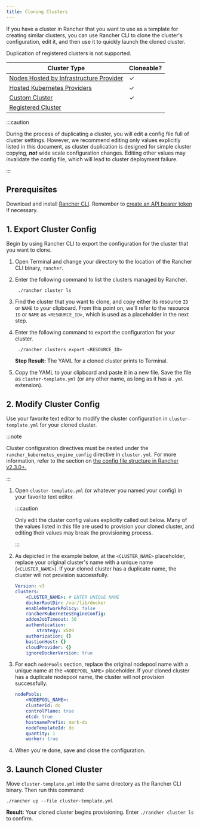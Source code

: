 ```yaml
---
title: Cloning Clusters
---
```


If you have a cluster in Rancher that you want to use as a template for creating similar clusters, you can use Rancher CLI to clone the cluster's configuration, edit it, and then use it to quickly launch the cloned cluster.

Duplication of registered clusters is not supported.

| Cluster Type                     | Cloneable?    |
|----------------------------------|---------------|
| [Nodes Hosted by Infrastructure Provider](../../../pages-for-subheaders/use-new-nodes-in-an-infra-provider.md) | ✓ |
| [Hosted Kubernetes Providers](../../../pages-for-subheaders/set-up-clusters-from-hosted-kubernetes-providers.md) | ✓    |
| [Custom Cluster](../../../pages-for-subheaders/use-existing-nodes.md)              | ✓              |
| [Registered Cluster](../../new-user-guides/kubernetes-clusters-in-rancher-setup/register-existing-clusters.md)            |               |

:::caution

During the process of duplicating a cluster, you will edit a config file full of cluster settings. However, we recommend editing only values explicitly listed in this document, as cluster duplication is designed for simple cluster copying, **_not_** wide scale configuration changes. Editing other values may invalidate the config file, which will lead to cluster deployment failure.

:::

## Prerequisites

Download and install [Rancher CLI](../../../pages-for-subheaders/cli-with-rancher.md). Remember to [create an API bearer token](../../../reference-guides/user-settings/api-keys.md) if necessary.


## 1. Export Cluster Config

Begin by using Rancher CLI to export the configuration for the cluster that you want to clone.

1. Open Terminal and change your directory to the location of the Rancher CLI binary, `rancher`.

1. Enter the following command to list the clusters managed by Rancher.


        ./rancher cluster ls


1. Find the cluster that you want to clone, and copy either its resource `ID` or `NAME` to your clipboard. From this point on, we'll refer to the resource `ID` or `NAME` as `<RESOURCE_ID>`, which is used as a placeholder in the next step.

1. Enter the following command to export the configuration for your cluster.


        ./rancher clusters export <RESOURCE_ID>


    **Step Result:** The YAML for a cloned cluster prints to Terminal.

1. Copy the YAML to your clipboard and paste it in a new file. Save the file as `cluster-template.yml` (or any other name, as long as it has a `.yml` extension).

## 2. Modify Cluster Config

Use your favorite text editor to modify the cluster configuration in `cluster-template.yml` for your cloned cluster.

:::note

Cluster configuration directives must be nested under the `rancher_kubernetes_engine_config` directive in `cluster.yml`. For more information, refer to the section on [the config file structure in Rancher v2.3.0+.](../../../reference-guides/cluster-configuration/rancher-server-configuration/rke1-cluster-configuration.md#config-file-structure-in-rancher)

:::

1. Open `cluster-template.yml` (or whatever you named your config) in your favorite text editor.

    :::caution

    Only edit the cluster config values explicitly called out below. Many of the values listed in this file are used to provision your cloned cluster, and editing their values may break the provisioning process.

    :::


1. As depicted in the example below, at the `<CLUSTER_NAME>` placeholder, replace your original cluster's name with a unique name (`<CLUSTER_NAME>`). If your cloned cluster has a duplicate name, the cluster will not provision successfully.

    ```yml
    Version: v3
    clusters:
        <CLUSTER_NAME>: # ENTER UNIQUE NAME
        dockerRootDir: /var/lib/docker
        enableNetworkPolicy: false
        rancherKubernetesEngineConfig:
        addonJobTimeout: 30
        authentication:
            strategy: x509
        authorization: {}
        bastionHost: {}
        cloudProvider: {}
        ignoreDockerVersion: true
    ```

1. For each `nodePools` section, replace the original nodepool name with a unique name at the `<NODEPOOL_NAME>` placeholder.  If your cloned cluster has a duplicate nodepool name, the cluster will not provision successfully.

    ```yml
    nodePools:
        <NODEPOOL_NAME>:
        clusterId: do
        controlPlane: true
        etcd: true
        hostnamePrefix: mark-do
        nodeTemplateId: do
        quantity: 1
        worker: true
    ```

1. When you're done, save and close the configuration.

## 3. Launch Cloned Cluster

Move `cluster-template.yml` into the same directory as the Rancher CLI binary. Then run this command:

    ./rancher up --file cluster-template.yml

**Result:** Your cloned cluster begins provisioning. Enter `./rancher cluster ls` to confirm.
